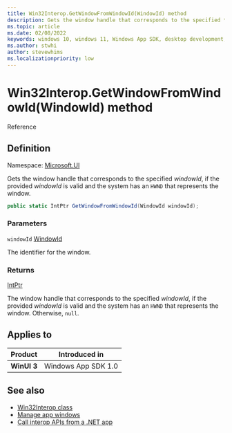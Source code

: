 ```yaml
---
title: Win32Interop.GetWindowFromWindowId(WindowId) method
description: Gets the window handle that corresponds to the specified *windowId*, if the provided *windowId* is valid and the system has an `HWND` that represents the window.
ms.topic: article
ms.date: 02/08/2022
keywords: windows 10, windows 11, Windows App SDK, desktop development, winui, Windows UI Library, app sdk, C#, interop, Win32Interop.GetDisplayIdFromMonitor, GetDisplayIdFromMonitor
ms.author: stwhi
author: stevewhims
ms.localizationpriority: low
---
```


# Win32Interop.GetWindowFromWindowId(WindowId) method

Reference

## Definition

Namespace: [Microsoft.UI](microsoft.ui.md)

Gets the window handle that corresponds to the specified *windowId*, if the provided *windowId* is valid and the system has an `HWND` that represents the window.

```csharp
public static IntPtr GetWindowFromWindowId(WindowId windowId);
```

### Parameters

`windowId` [WindowId](/windows/windows-app-sdk/api/winrt/microsoft.ui.windowid)

The identifier for the window.

### Returns

[IntPtr](/dotnet/api/system.intptr)

The window handle that corresponds to the specified *windowId*, if the provided *windowId* is valid and the system has an `HWND` that represents the window. Otherwise, `null`.

## Applies to

| Product | Introduced in |
|-|-|
|**WinUI 3**|Windows App SDK 1.0|

## See also

* [Win32Interop class](microsoft.ui.win32interop.md)
* [Manage app windows](../../../windows-app-sdk/windowing/windowing-overview.md)
* [Call interop APIs from a .NET app](../../../desktop/modernize/winrt-com-interop-csharp.md)